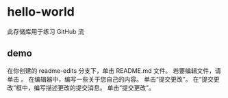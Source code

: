 # hello-world
此存储库用于练习 GitHub 流

## demo
在你创建的 readme-edits 分支下，单击 README.md 文件。
若要编辑文件，请单击 。
在编辑器中，编写一些关于您自己的内容。
单击“提交更改”。
在“提交更改”框中，编写描述更改的提交消息。
单击“提交更改”。
